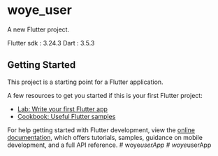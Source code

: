 # woye_user

A new Flutter project.

Flutter sdk : 3.24.3
Dart : 3.5.3

## Getting Started

This project is a starting point for a Flutter application.

A few resources to get you started if this is your first Flutter project:

- [Lab: Write your first Flutter app](https://docs.flutter.dev/get-started/codelab)
- [Cookbook: Useful Flutter samples](https://docs.flutter.dev/cookbook)

For help getting started with Flutter development, view the
[online documentation](https://docs.flutter.dev/), which offers tutorials,
samples, guidance on mobile development, and a full API reference.
#   w o y e _ u s e r A p p 
 
 #   w o y e _ u s e r A p p 
 
 